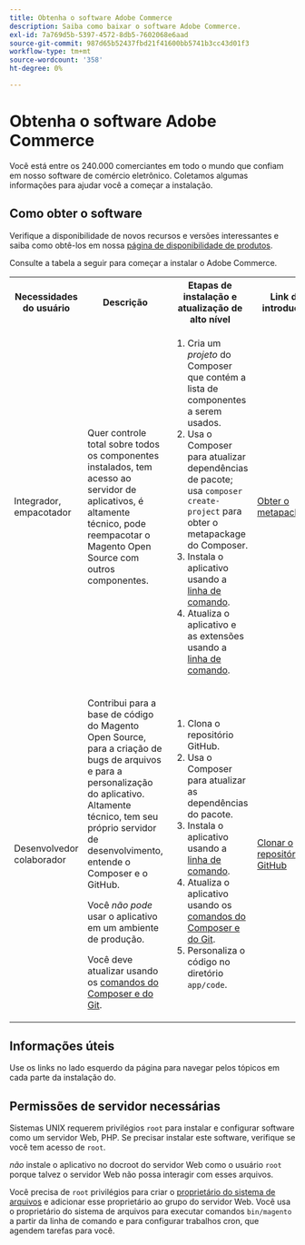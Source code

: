 ```yaml
---
title: Obtenha o software Adobe Commerce
description: Saiba como baixar o software Adobe Commerce.
exl-id: 7a769d5b-5397-4572-8db5-7602068e6aad
source-git-commit: 987d65b52437fbd21f41600bb5741b3cc43d01f3
workflow-type: tm+mt
source-wordcount: '358'
ht-degree: 0%

---
```


# Obtenha o software Adobe Commerce

Você está entre os 240.000 comerciantes em todo o mundo que confiam em nosso software de comércio eletrônico. Coletamos algumas informações para ajudar você a começar a instalação.

## Como obter o software

Verifique a disponibilidade de novos recursos e versões interessantes e saiba como obtê-los em nossa [página de disponibilidade de produtos](https://experienceleague.adobe.com/pt-br/docs/commerce-operations/release/product-availability).

Consulte a tabela a seguir para começar a instalar o Adobe Commerce.

<table>
    <tbody>
        <tr>
            <th>Necessidades do usuário</th>
            <th>Descrição</th>
            <th>Etapas de instalação e atualização de alto nível</th>
            <th>Link de introdução</th>
        </tr>
    <tr>
        <td><p>Integrador, empacotador</p></td>
        <td><p>Quer controle total sobre todos os componentes instalados, tem acesso ao servidor de aplicativos, é altamente técnico, pode reempacotar o Magento Open Source com outros componentes.</p>
        </td>
        <td><ol><li>Cria um <em>projeto</em> do Composer que contém a lista de componentes a serem usados.</li>
            <li>Usa o Composer para atualizar dependências de pacote; usa <code>composer create-project</code> para obter o metapackage do Composer.</li>
            <li>Instala o aplicativo usando a <a href="../advanced.md">linha de comando</a>.</li>
        <li>Atualiza o aplicativo e as extensões usando a <a href="../../upgrade/implementation/perform-upgrade.md">linha de comando</a>.</li></ol></td>
        <td><p><a href="../composer.md">Obter o metapackage</a></p></td>
    </tr>
    <tr>
        <td><p>Desenvolvedor colaborador</p></td>
        <td><p>Contribui para a base de código do Magento Open Source, para a criação de bugs de arquivos e para a personalização do aplicativo. Altamente técnico, tem seu próprio servidor de desenvolvimento, entende o Composer e o GitHub.</p>
            <p>Você <em>não pode</em> usar o aplicativo em um ambiente de produção.</p>
      <p>Você deve atualizar usando os <a href="../../upgrade/developer/git-installs.md">comandos do Composer e do Git</a>.</p></td>
        <td><ol><li>Clona o repositório GitHub.</li>
            <li>Usa o Composer para atualizar as dependências do pacote.</li>
            <li>Instala o aplicativo usando a <a href="../advanced.md">linha de comando</a>.</li>
            <li>Atualiza o aplicativo usando os <a href="../../upgrade/developer/git-installs.md">comandos do Composer e do Git</a>.</li>
            <li>Personaliza o código no diretório <code>app/code</code>.</li></ol></td>
        <td><p><a href="https://developer.adobe.com/commerce/contributor/guides/install/clone-repository/">Clonar o repositório GitHub</a></p></td>
    </tr>
    </tbody>
</table>

## Informações úteis

Use os links no lado esquerdo da página para navegar pelos tópicos em cada parte da instalação do.

## Permissões de servidor necessárias

Sistemas UNIX requerem privilégios `root` para instalar e configurar software como um servidor Web, PHP. Se precisar instalar este software, verifique se você tem acesso de `root`.

*não* instale o aplicativo no docroot do servidor Web como o usuário `root` porque talvez o servidor Web não possa interagir com esses arquivos.

Você precisa de `root` privilégios para criar o [proprietário do sistema de arquivos](file-system/overview.md) e adicionar esse proprietário ao grupo do servidor Web. Você usa o proprietário do sistema de arquivos para executar comandos `bin/magento` a partir da linha de comando e para configurar trabalhos cron, que agendem tarefas para você.
